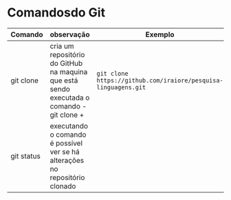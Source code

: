 # Comandosdo Git

Comando | observação | Exemplo
---|---|---
git clone| cria um repositório do GitHub na maquina que está sendo executada o comando - git clone +|`git clone https://github.com/iraiore/pesquisa-linguagens.git`
git status | executando o comando é possível ver se há alterações no repositório clonado
